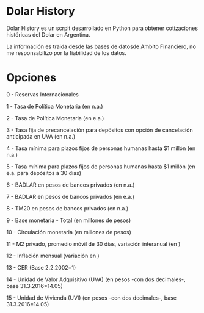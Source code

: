 # Dolar History
Dolar History es un scrpit desarrollado en Python para obtener cotizaciones históricas del Dolar en Argentina. 

La información es traida desde las bases de datosde Ambito Financiero, no me responsabilizo por la fiabilidad de los datos.

# Opciones

0 - Reservas Internacionales

1 - Tasa de Política Monetaria (en n.a.)

2 - Tasa de Política Monetaria (en e.a.)

3 - Tasa fija de precancelación para depósitos con opción de cancelación anticipada en UVA (en n.a.)

4 - Tasa mínima para plazos fijos de personas humanas hasta $1 millón (en n.a.)

5 - Tasa mínima para plazos fijos de personas humanas hasta $1 millón (en e.a. para depósitos a 30 días)

6 - BADLAR en pesos de bancos privados (en n.a.)

7 - BADLAR en pesos de bancos privados (en e.a.)

8 - TM20 en pesos de bancos privados (en n.a.)

9 - Base monetaria - Total (en millones de pesos)

10 - Circulación monetaria (en millones de pesos)

11 - M2 privado, promedio móvil de 30 días, variación interanual (en )

12 - Inflación mensual (variación en )

13 - CER (Base 2.2.2002=1)

14 - Unidad de Valor Adquisitivo (UVA) (en pesos -con dos decimales-, base 31.3.2016=14.05)

15 - Unidad de Vivienda (UVI) (en pesos -con dos decimales-, base 31.3.2016=14.05)
